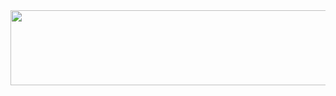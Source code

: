 <a href="https://github.com/devxb/gitanimals">
  <img src="https://render.gitanimals.org/lines/JungDoHee?pet-id=1" width="1000" height="120"/>
</a>
